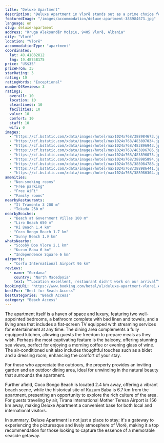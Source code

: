 ```yaml
---
title: "Deluxe Apartment"
description: "Deluxe Apartment in Vlorë stands out as a prime choice for travelers seeking both comfort and convenience, located a mere 70 meters from the serene Beach at Government Villas."
featuredImage: "/images/accommodation/deluxe-apartment-388984673.jpg"
language: en
slug: deluxe-apartment
address: "Rruga Aleksandër Moisiu, 9405 Vlorë, Albania"
city: "Vlorë"
location: "Vlorë"
accommodationType: "apartment"
coordinates:
  lat: 40.41832812
  lng: 19.48748175
price: "US$35"
priceFrom: 35
starRating: 3
rating: 10
ratingWords: "Exceptional"
numberOfReviews: 3
ratings:
  overall: 10
  location: 10
  cleanliness: 10
  facilities: 10
  value: 10
  comfort: 10
  staff: 10
  wifi: 0
images:
  - "https://cf.bstatic.com/xdata/images/hotel/max1024x768/388984673.jpg?k=6cdc315777e25eb48e8f02473ced55d6627cb1458447ca5bc09d5763789e833b&o=&hp=1"
  - "https://cf.bstatic.com/xdata/images/hotel/max1024x768/483897034.jpg?k=df895921aeee3d5fbc8d1e78fff5dc80a9e9613e7c1496da5c76cf8323fc69ab&o=&hp=1"
  - "https://cf.bstatic.com/xdata/images/hotel/max1024x768/483896943.jpg?k=d51e7bdf9b036e4d57cb0b24bed77533bfcd60a30c9d45a10cb3366bd7f8e5f1&o=&hp=1"
  - "https://cf.bstatic.com/xdata/images/hotel/max1024x768/483896786.jpg?k=d10bc09d51226298bf65f2f894ba14161b3573ba9f259ce3b972fbcb46285880&o=&hp=1"
  - "https://cf.bstatic.com/xdata/images/hotel/max1024x768/483896075.jpg?k=ec38bb8e02d68bb896e188b0c129be784fa92d6b1124b27da93bcc662bea752a&o=&hp=1"
  - "https://cf.bstatic.com/xdata/images/hotel/max1024x768/388985894.jpg?k=714fd2c6ca449bbbbdb1fa9a5d04fbedbd2da8c93916728de201c4eb981f7cf2&o=&hp=1"
  - "https://cf.bstatic.com/xdata/images/hotel/max1024x768/388984788.jpg?k=cdc3f73088d31af154316498252fdbfb92c7da40b5aba432ef421fa4f2c28593&o=&hp=1"
  - "https://cf.bstatic.com/xdata/images/hotel/max1024x768/388986441.jpg?k=3226f9acfede8ff718be68ad2943377b60ee1b341fb4e06640689be2766c9327&o=&hp=1"
  - "https://cf.bstatic.com/xdata/images/hotel/max1024x768/388986304.jpg?k=f9930850c8833e1d810b22d3631e64698ff2a253c594d85812434a9efbef8970&o=&hp=1"
amenities:
  - "Non-smoking rooms"
  - "Free parking"
  - "Free WiFi"
  - "Family rooms"
nearbyRestaurants:
  - "Il Tramonto 3 200 m"
  - "Tekada 250 m"
nearbyBeaches:
  - "Beach at Government Villas 100 m"
  - "Liro Beach 650 m"
  - "Ri Beach 1.4 km"
  - "Coco Bongo Beach 1.7 km"
  - "Sunny Beach 1.9 km"
whatsNearby:
  - "Scooby Doo Vlore 2.1 km"
  - "Kuzum Baba 6 km"
  - "Independence Square 6 km"
airports:
  - "Corfu International Airport 96 km"
reviews:
  - name: "Gordana"
    country: "North Macedonia"
    text: "“Location excellent, restaurant didn't work on our arrival”"
bookingURL: "https://www.booking.com/hotel/al/deluxe-apartment-vlore1.en-gb.html?aid=8035640"
bestFor: "Best for Beach Access"
bestCategories: "Beach Access"
category: "Beach Access"
---
```


The apartment itself is a haven of space and luxury, featuring two well-appointed bedrooms, a bathroom complete with bed linen and towels, and a living area that includes a flat-screen TV equipped with streaming services for entertainment at any time. The dining area complements a fully equipped kitchen, allowing guests the freedom to prepare meals as they wish. Perhaps the most captivating feature is the balcony, offering stunning sea views, perfect for enjoying a morning coffee or evening glass of wine. The air-conditioned unit also includes thoughtful touches such as a bidet and a dressing room, enhancing the comfort of your stay.

For those who appreciate the outdoors, the property provides an inviting garden and an outdoor dining area, ideal for unwinding in the natural beauty that surrounds the apartment.

Further afield, Coco Bongo Beach is located 2.4 km away, offering a vibrant beach scene, while the historical site of Kuzum Baba is 6.7 km from the apartment, presenting an opportunity to explore the rich culture of the area. For guests traveling by air, Tirana International Mother Teresa Airport is 156 km away, making Deluxe Apartment a convenient base for both local and international visitors.

In summary, Deluxe Apartment is not just a place to stay; it's a gateway to experiencing the picturesque and lively atmosphere of Vlorë, making it a top recommendation for those looking to capture the essence of a memorable seaside getaway.